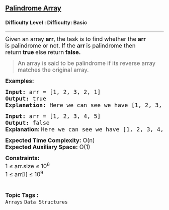 <h2><a href="https://www.geeksforgeeks.org/problems/perfect-arrays4645/1?page=29&sortBy=submissions">Palindrome Array</a></h2><h3>Difficulty Level : Difficulty: Basic</h3><hr><div class="problems_problem_content__Xm_eO"><p><span style="font-size: 18px;">Given an array <strong>arr</strong>, the task is to find whether the <strong>arr</strong> is&nbsp;</span><span style="font-size: 18px;">palindrome</span><span style="font-size: 18px;"> or not.&nbsp;</span><span style="font-size: 18px;">If the&nbsp;</span><strong style="font-size: 18px;">arr&nbsp;</strong><span style="font-size: 18px;">is palindrome then return</span><strong style="font-size: 18px;">&nbsp;true&nbsp;</strong><span style="font-size: 18px;">else return</span><strong style="font-size: 18px;"> false.</strong></p>
<blockquote>
<p><span style="font-size: 18px;">An array is said to be&nbsp;</span><span style="font-size: 18px;">palindrome</span><span style="font-size: 18px;"> if its reverse array matches the original array.&nbsp;</span></p>
</blockquote>
<p><span style="font-size: 18px;"><strong>Examples:</strong></span></p>
<pre><span style="font-size: 18px;"><strong>Input: </strong>arr = [1, 2, 3, 2, 1]
<strong>Output:</strong> true
<strong>Explanation: </strong>Here we can see we have [1, 2, 3, 2, 1] if we reverse it we can find [1, 2, 3, 2, 1] which is the same as before. So, the answer is <strong>true</strong>.
</span></pre>
<pre><span style="font-size: 18px;"><strong>Input: </strong>arr = [1, 2, 3, 4, 5]
<strong>Output:</strong> false<br><strong style="font-family: -apple-system, BlinkMacSystemFont, 'Segoe UI', Roboto, Oxygen, Ubuntu, Cantarell, 'Open Sans', 'Helvetica Neue', sans-serif;">Explanation: </strong>Here we can see we have [1, 2, 3, 4, 5] if we reverse it we find [5, 4, 3, 2, 1] which is the not same as before. So, the answer <strong style="font-family: -apple-system, BlinkMacSystemFont, 'Segoe UI', Roboto, Oxygen, Ubuntu, Cantarell, 'Open Sans', 'Helvetica Neue', sans-serif;">false</strong><span style="font-family: -apple-system, BlinkMacSystemFont, 'Segoe UI', Roboto, Oxygen, Ubuntu, Cantarell, 'Open Sans', 'Helvetica Neue', sans-serif;">.</span></span><span style="font-size: 18px;"><br></span></pre>
<p><span style="font-size: 18px;"><strong>Expected Time Complexity:</strong> O(n)<br><strong>Expected Auxiliary Space:</strong> O(1)</span></p>
<p><span style="font-size: 18px;"><strong>Constraints:</strong><br>1 ≤ arr.size ≤ 10<sup>6</sup><br>1 ≤ arr[i] ≤ 10<sup>9</sup></span></p></div><br><p><span style=font-size:18px><strong>Topic Tags : </strong><br><code>Arrays</code>&nbsp;<code>Data Structures</code>&nbsp;